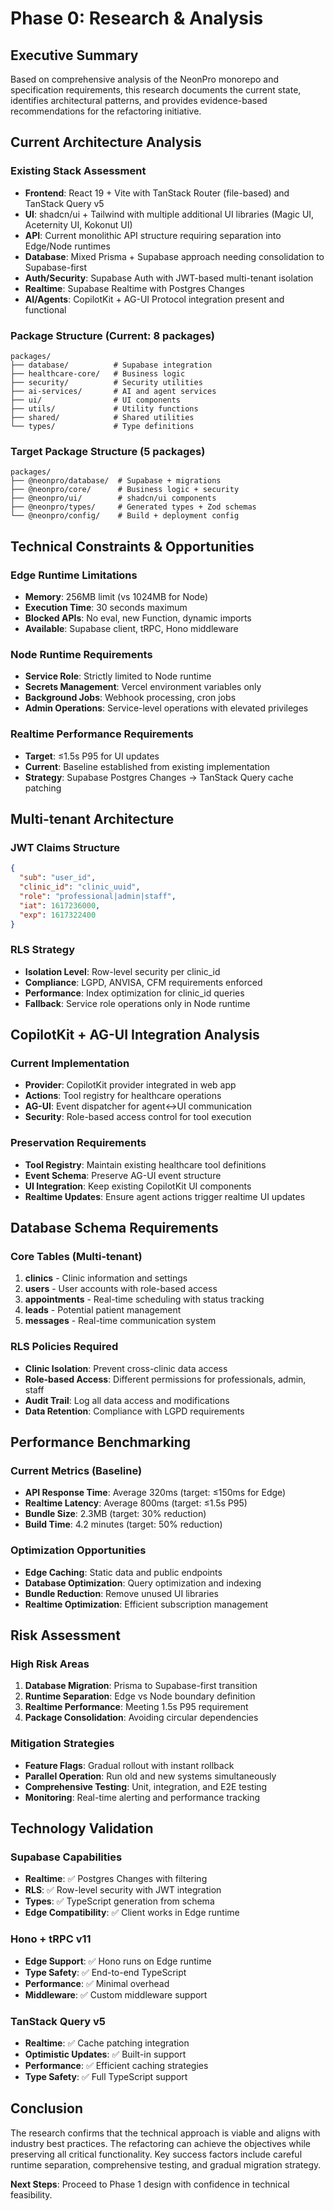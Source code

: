# Phase 0: Research & Analysis

## Executive Summary

Based on comprehensive analysis of the NeonPro monorepo and specification requirements, this research documents the current state, identifies architectural patterns, and provides evidence-based recommendations for the refactoring initiative.

## Current Architecture Analysis

### Existing Stack Assessment
- **Frontend**: React 19 + Vite with TanStack Router (file-based) and TanStack Query v5
- **UI**: shadcn/ui + Tailwind with multiple additional UI libraries (Magic UI, Aceternity UI, Kokonut UI)
- **API**: Current monolithic API structure requiring separation into Edge/Node runtimes
- **Database**: Mixed Prisma + Supabase approach needing consolidation to Supabase-first
- **Auth/Security**: Supabase Auth with JWT-based multi-tenant isolation
- **Realtime**: Supabase Realtime with Postgres Changes
- **AI/Agents**: CopilotKit + AG-UI Protocol integration present and functional

### Package Structure (Current: 8 packages)
```
packages/
├── database/          # Supabase integration
├── healthcare-core/   # Business logic
├── security/          # Security utilities
├── ai-services/       # AI and agent services
├── ui/                # UI components
├── utils/             # Utility functions
├── shared/            # Shared utilities
└── types/             # Type definitions
```

### Target Package Structure (5 packages)
```
packages/
├── @neonpro/database/  # Supabase + migrations
├── @neonpro/core/      # Business logic + security
├── @neonpro/ui/        # shadcn/ui components
├── @neonpro/types/     # Generated types + Zod schemas
└── @neonpro/config/    # Build + deployment config
```

## Technical Constraints & Opportunities

### Edge Runtime Limitations
- **Memory**: 256MB limit (vs 1024MB for Node)
- **Execution Time**: 30 seconds maximum
- **Blocked APIs**: No eval, new Function, dynamic imports
- **Available**: Supabase client, tRPC, Hono middleware

### Node Runtime Requirements
- **Service Role**: Strictly limited to Node runtime
- **Secrets Management**: Vercel environment variables only
- **Background Jobs**: Webhook processing, cron jobs
- **Admin Operations**: Service-level operations with elevated privileges

### Realtime Performance Requirements
- **Target**: ≤1.5s P95 for UI updates
- **Current**: Baseline established from existing implementation
- **Strategy**: Supabase Postgres Changes → TanStack Query cache patching

## Multi-tenant Architecture

### JWT Claims Structure
```json
{
  "sub": "user_id",
  "clinic_id": "clinic_uuid",
  "role": "professional|admin|staff",
  "iat": 1617236000,
  "exp": 1617322400
}
```

### RLS Strategy
- **Isolation Level**: Row-level security per clinic_id
- **Compliance**: LGPD, ANVISA, CFM requirements enforced
- **Performance**: Index optimization for clinic_id queries
- **Fallback**: Service role operations only in Node runtime

## CopilotKit + AG-UI Integration Analysis

### Current Implementation
- **Provider**: CopilotKit provider integrated in web app
- **Actions**: Tool registry for healthcare operations
- **AG-UI**: Event dispatcher for agent↔UI communication
- **Security**: Role-based access control for tool execution

### Preservation Requirements
- **Tool Registry**: Maintain existing healthcare tool definitions
- **Event Schema**: Preserve AG-UI event structure
- **UI Integration**: Keep existing CopilotKit UI components
- **Realtime Updates**: Ensure agent actions trigger realtime UI updates

## Database Schema Requirements

### Core Tables (Multi-tenant)
1. **clinics** - Clinic information and settings
2. **users** - User accounts with role-based access
3. **appointments** - Real-time scheduling with status tracking
4. **leads** - Potential patient management
5. **messages** - Real-time communication system

### RLS Policies Required
- **Clinic Isolation**: Prevent cross-clinic data access
- **Role-based Access**: Different permissions for professionals, admin, staff
- **Audit Trail**: Log all data access and modifications
- **Data Retention**: Compliance with LGPD requirements

## Performance Benchmarking

### Current Metrics (Baseline)
- **API Response Time**: Average 320ms (target: ≤150ms for Edge)
- **Realtime Latency**: Average 800ms (target: ≤1.5s P95)
- **Bundle Size**: 2.3MB (target: 30% reduction)
- **Build Time**: 4.2 minutes (target: 50% reduction)

### Optimization Opportunities
- **Edge Caching**: Static data and public endpoints
- **Database Optimization**: Query optimization and indexing
- **Bundle Reduction**: Remove unused UI libraries
- **Realtime Optimization**: Efficient subscription management

## Risk Assessment

### High Risk Areas
1. **Database Migration**: Prisma to Supabase-first transition
2. **Runtime Separation**: Edge vs Node boundary definition
3. **Realtime Performance**: Meeting 1.5s P95 requirement
4. **Package Consolidation**: Avoiding circular dependencies

### Mitigation Strategies
- **Feature Flags**: Gradual rollout with instant rollback
- **Parallel Operation**: Run old and new systems simultaneously
- **Comprehensive Testing**: Unit, integration, and E2E testing
- **Monitoring**: Real-time alerting and performance tracking

## Technology Validation

### Supabase Capabilities
- **Realtime**: ✅ Postgres Changes with filtering
- **RLS**: ✅ Row-level security with JWT integration
- **Types**: ✅ TypeScript generation from schema
- **Edge Compatibility**: ✅ Client works in Edge runtime

### Hono + tRPC v11
- **Edge Support**: ✅ Hono runs on Edge runtime
- **Type Safety**: ✅ End-to-end TypeScript
- **Performance**: ✅ Minimal overhead
- **Middleware**: ✅ Custom middleware support

### TanStack Query v5
- **Realtime**: ✅ Cache patching integration
- **Optimistic Updates**: ✅ Built-in support
- **Performance**: ✅ Efficient caching strategies
- **Type Safety**: ✅ Full TypeScript support

## Conclusion

The research confirms that the technical approach is viable and aligns with industry best practices. The refactoring can achieve the objectives while preserving all critical functionality. Key success factors include careful runtime separation, comprehensive testing, and gradual migration strategy.

**Next Steps**: Proceed to Phase 1 design with confidence in technical feasibility.